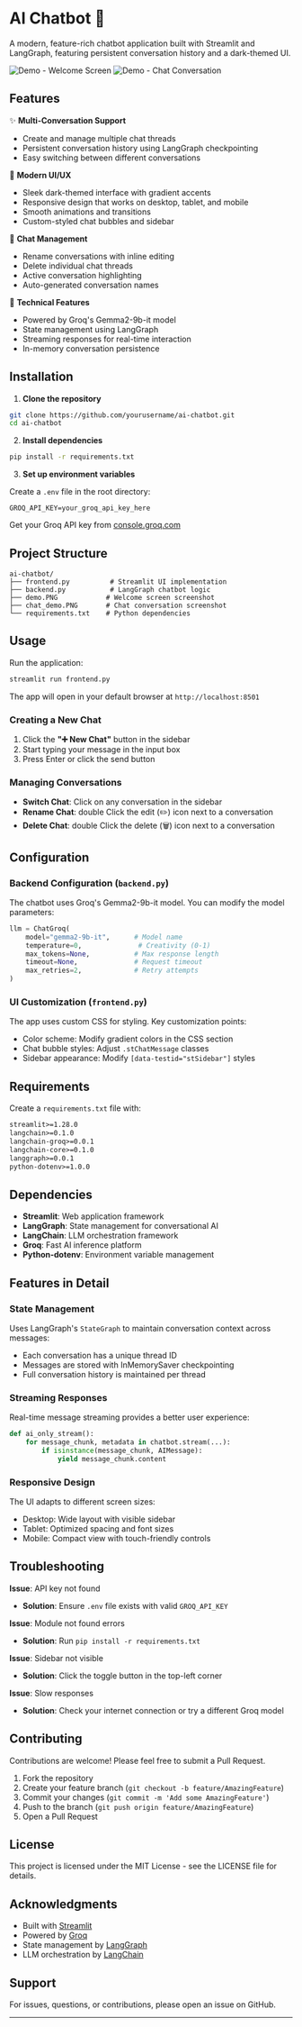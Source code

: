 # AI Chatbot 🤖

A modern, feature-rich chatbot application built with Streamlit and LangGraph, featuring persistent conversation history and a dark-themed UI.

![Demo - Welcome Screen](demo.PNG)
![Demo - Chat Conversation](chat_demo.PNG)

## Features

✨ **Multi-Conversation Support**
- Create and manage multiple chat threads
- Persistent conversation history using LangGraph checkpointing
- Easy switching between different conversations

🎨 **Modern UI/UX**
- Sleek dark-themed interface with gradient accents
- Responsive design that works on desktop, tablet, and mobile
- Smooth animations and transitions
- Custom-styled chat bubbles and sidebar

💬 **Chat Management**
- Rename conversations with inline editing
- Delete individual chat threads
- Active conversation highlighting
- Auto-generated conversation names

🔧 **Technical Features**
- Powered by Groq's Gemma2-9b-it model
- State management using LangGraph
- Streaming responses for real-time interaction
- In-memory conversation persistence

## Installation

1. **Clone the repository**
```bash
git clone https://github.com/yourusername/ai-chatbot.git
cd ai-chatbot
```

2. **Install dependencies**
```bash
pip install -r requirements.txt
```

3. **Set up environment variables**

Create a `.env` file in the root directory:
```env
GROQ_API_KEY=your_groq_api_key_here
```

Get your Groq API key from [console.groq.com](https://console.groq.com)

## Project Structure

```
ai-chatbot/
├── frontend.py          # Streamlit UI implementation
├── backend.py           # LangGraph chatbot logic
├── demo.PNG            # Welcome screen screenshot
├── chat_demo.PNG       # Chat conversation screenshot
└── requirements.txt    # Python dependencies
```

## Usage

Run the application:
```bash
streamlit run frontend.py
```

The app will open in your default browser at `http://localhost:8501`

### Creating a New Chat
1. Click the **"➕ New Chat"** button in the sidebar
2. Start typing your message in the input box
3. Press Enter or click the send button

### Managing Conversations
- **Switch Chat**: Click on any conversation in the sidebar
- **Rename Chat**: double Click the edit (✏️) icon next to a conversation
- **Delete Chat**: double Click the delete (🗑️) icon next to a conversation

## Configuration

### Backend Configuration (`backend.py`)

The chatbot uses Groq's Gemma2-9b-it model. You can modify the model parameters:

```python
llm = ChatGroq(
    model="gemma2-9b-it",      # Model name
    temperature=0,              # Creativity (0-1)
    max_tokens=None,           # Max response length
    timeout=None,              # Request timeout
    max_retries=2,             # Retry attempts
)
```

### UI Customization (`frontend.py`)

The app uses custom CSS for styling. Key customization points:
- Color scheme: Modify gradient colors in the CSS section
- Chat bubble styles: Adjust `.stChatMessage` classes
- Sidebar appearance: Modify `[data-testid="stSidebar"]` styles

## Requirements

Create a `requirements.txt` file with:

```txt
streamlit>=1.28.0
langchain>=0.1.0
langchain-groq>=0.0.1
langchain-core>=0.1.0
langgraph>=0.0.1
python-dotenv>=1.0.0
```

## Dependencies

- **Streamlit**: Web application framework
- **LangGraph**: State management for conversational AI
- **LangChain**: LLM orchestration framework
- **Groq**: Fast AI inference platform
- **Python-dotenv**: Environment variable management

## Features in Detail

### State Management
Uses LangGraph's `StateGraph` to maintain conversation context across messages:
- Each conversation has a unique thread ID
- Messages are stored with InMemorySaver checkpointing
- Full conversation history is maintained per thread

### Streaming Responses
Real-time message streaming provides a better user experience:
```python
def ai_only_stream():
    for message_chunk, metadata in chatbot.stream(...):
        if isinstance(message_chunk, AIMessage):
            yield message_chunk.content
```

### Responsive Design
The UI adapts to different screen sizes:
- Desktop: Wide layout with visible sidebar
- Tablet: Optimized spacing and font sizes
- Mobile: Compact view with touch-friendly controls

## Troubleshooting

**Issue**: API key not found
- **Solution**: Ensure `.env` file exists with valid `GROQ_API_KEY`

**Issue**: Module not found errors
- **Solution**: Run `pip install -r requirements.txt`

**Issue**: Sidebar not visible
- **Solution**: Click the toggle button in the top-left corner

**Issue**: Slow responses
- **Solution**: Check your internet connection or try a different Groq model

## Contributing

Contributions are welcome! Please feel free to submit a Pull Request.

1. Fork the repository
2. Create your feature branch (`git checkout -b feature/AmazingFeature`)
3. Commit your changes (`git commit -m 'Add some AmazingFeature'`)
4. Push to the branch (`git push origin feature/AmazingFeature`)
5. Open a Pull Request

## License

This project is licensed under the MIT License - see the LICENSE file for details.

## Acknowledgments

- Built with [Streamlit](https://streamlit.io/)
- Powered by [Groq](https://groq.com/)
- State management by [LangGraph](https://github.com/langchain-ai/langgraph)
- LLM orchestration by [LangChain](https://www.langchain.com/)

## Support

For issues, questions, or contributions, please open an issue on GitHub.

---
